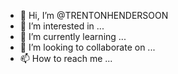 - 👋 Hi, I’m @TRENTONHENDERSOON
- 👀 I’m interested in ...
- 🌱 I’m currently learning ...
- 💞️ I’m looking to collaborate on ...
- 📫 How to reach me ...

<!---
TRENTONHENDERSOON/TRENTONHENDERSOON is a ✨ special ✨ repository because its `README.md` (this file) appears on your GitHub profile.
You can click the Preview link to take a look at your changes.
--->
